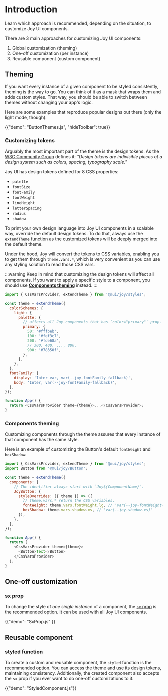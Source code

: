 # Introduction

<p class="description">Learn which approach is recommended, depending on the situation, to customize Joy UI components.</p>

<!-- The purpose of this page is to give the overall customization alternatives to developers without providing too much details -->
<!-- Some examples and demos are provided to give the sense of what it looks like and then lead each part to another page for more technical details and more examples -->

There are 3 main approaches for customizing Joy UI components:

1. Global customization (theming)
2. One-off customization (per instance)
3. Reusable component (custom component)

## Theming

If you want every instance of a given component to be styled consistently, theming is the way to go.
You can think of it as a mask that wraps them and adds custom styles.
That way, you should be able to switch between themes without changing your app's logic.

Here are some examples that reproduce popular designs out there (only the light mode, though):

{{"demo": "ButtonThemes.js", "hideToolbar": true}}

### Customizing tokens

Arguably the most important part of the theme is the design tokens.
As the [W3C Community Group](https://github.com/design-tokens/community-group) defines it: _"Design tokens are indivisible pieces of a design system such as colors, spacing, typography scale."_

Joy UI has design tokens defined for 8 CSS properties:

- `palette`
- `fontSize`
- `fontFamily`
- `fontWeight`
- `lineHeight`
- `letterSpacing`
- `radius`
- `shadow`

To print your own design language into Joy UI components in a scalable way, override the default design tokens.
To do that, always use the `extendTheme` function as the customized tokens will be deeply merged into the default theme.

Under the hood, Joy will convert the tokens to CSS variables, enabling you to get them through `theme.vars.*`, which is very convenient as you can use any styling solution to read those CSS vars.

:::warning
Keep in mind that customizing the design tokens will affect all components. If you want to apply a specific style to a component, you should use [**Components theming**](#components-theming) instead.
:::

```js
import { CssVarsProvider, extendTheme } from '@mui/joy/styles';

const theme = extendTheme({
  colorSchemes: {
    light: {
      palette: {
        // affects all Joy components that has `color="primary"` prop.
        primary: {
          50: '#fffbeb',
          100: '#fef3c7',
          200: '#fde68a',
          // 300, 400, ..., 800,
          900: '#78350f',
        },
      },
    },
  },
  fontFamily: {
    display: 'Inter var, var(--joy-fontFamily-fallback)',
    body: 'Inter, var(--joy-fontFamily-fallback)',
  },
});

function App() {
  return <CssVarsProvider theme={theme}>...</CssVarsProvider>;
}
```

### Components theming

Customizing components through the theme assures that every instance of that component has the same style.

Here is an example of customizing the Button's default `fontWeight` and `boxShadow`:

```js
import { CssVarsProvider, extendTheme } from '@mui/joy/styles';
import Button from '@mui/joy/Button';

const theme = extendTheme({
  components: {
    // The identifier always start with `Joy${ComponentName}`.
    JoyButton: {
      styleOverrides: ({ theme }) => ({
        // theme.vars.* return the CSS variables.
        fontWeight: theme.vars.fontWeight.lg, // 'var(--joy-fontWeight-lg)'
        boxShadow: theme.vars.shadow.xs, // 'var(--joy-shadow-xs)'
      }),
    },
  },
});

function App() {
  return (
    <CssVarsProvider theme={theme}>
      <Button>Text</Button>
    </CssVarsProvider>
  );
}
```

## One-off customization

### sx prop

To change the style of _one single instance_ of a component, the [`sx` prop](/system/basics/#the-sx-prop) is the recommended option.
It can be used with all Joy UI components.

{{"demo": "SxProp.js" }}

## Reusable component

### styled function

To create a custom and reusable component, the `styled` function is the recommended option.
You can access the theme and use its design tokens, maintaining consistency.
Additionally, the created component also accepts the `sx` prop if you ever want to do one-off customizations to it.

{{"demo": "StyledComponent.js"}}
